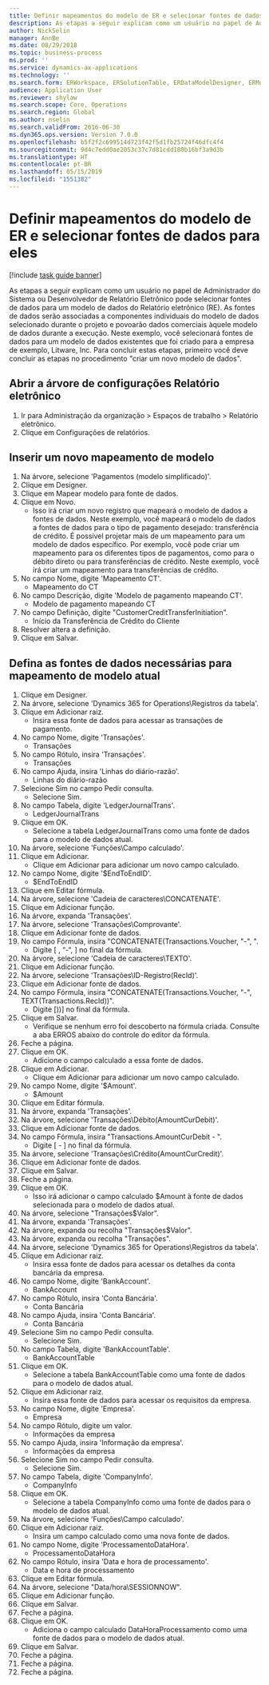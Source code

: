 ```yaml
---
title: Definir mapeamentos do modelo de ER e selecionar fontes de dados para eles
description: As etapas a seguir explicam como um usuário no papel de Administrador do Sistema ou Desenvolvedor de Relatório Eletrônico pode selecionar fontes de dados para um modelo de dados do Relatório eletrônico.
author: NickSelin
manager: AnnBe
ms.date: 08/29/2018
ms.topic: business-process
ms.prod: ''
ms.service: dynamics-ax-applications
ms.technology: ''
ms.search.form: ERWorkspace, ERSolutionTable, ERDataModelDesigner, ERModelMappingTable, ERModelMappingDesigner, ERExpressionDesignerFormula
audience: Application User
ms.reviewer: shylaw
ms.search.scope: Core, Operations
ms.search.region: Global
ms.author: nselin
ms.search.validFrom: 2016-06-30
ms.dyn365.ops.version: Version 7.0.0
ms.openlocfilehash: b5f2f2c699514d723f42f5d1fb25724f46dfc4f4
ms.sourcegitcommit: 9d4c7edd0ae2053c37c7d81cdd180b16bf3a9d3b
ms.translationtype: HT
ms.contentlocale: pt-BR
ms.lasthandoff: 05/15/2019
ms.locfileid: "1551382"
---
```

# <a name="define-er-model-mappings-and-select-data-sources-for-them"></a>Definir mapeamentos do modelo de ER e selecionar fontes de dados para eles

[!include [task guide banner](../../includes/task-guide-banner.md)]

As etapas a seguir explicam como um usuário no papel de Administrador do Sistema ou Desenvolvedor de Relatório Eletrônico pode selecionar fontes de dados para um modelo de dados do Relatório eletrônico (RE). As fontes de dados serão associadas a componentes individuais do modelo de dados selecionado durante o projeto e povoarão dados comerciais àquele modelo de dados durante a execução. Neste exemplo, você selecionará fontes de dados para um modelo de dados existentes que foi criado para a empresa de exemplo, Litware, Inc. Para concluir estas etapas, primeiro você deve concluir as etapas no procedimento "criar um novo modelo de dados".


## <a name="open-the-electronic-reporting-configurations-tree"></a>Abrir a árvore de configurações Relatório eletrônico
1. Ir para Administração da organização > Espaços de trabalho > Relatório eletrônico.
2. Clique em Configurações de relatórios.

## <a name="insert-a-new-model-mapping"></a>Inserir um novo mapeamento de modelo
1. Na árvore, selecione 'Pagamentos (modelo simplificado)'.
2. Clique em Designer.
3. Clique em Mapear modelo para fonte de dados.
4. Clique em Novo.
    * Isso irá criar um novo registro que mapeará o modelo de dados a fontes de dados. Neste exemplo, você mapeará o modelo de dados a fontes de dados para o tipo de pagamento desejado: transferência de crédito.     É possível projetar mais de um mapeamento para um modelo de dados específico. Por exemplo, você pode criar um mapeamento para os diferentes tipos de pagamentos, como para o débito direto ou para transferências de crédito. Neste exemplo, você irá criar um mapeamento para transferências de crédito.  
5. No campo Nome, digite 'Mapeamento CT'.
    * Mapeamento do CT  
6. No campo Descrição, digite 'Modelo de pagamento mapeando CT'.
    * Modelo de pagamento mapeando CT  
7. No campo Definição, digite "CustomerCreditTransferInitiation".
    * Início da Transferência de Crédito do Cliente  
8. Resolver altera a definição.
9. Clique em Salvar.

## <a name="define-required-data-sources-for-the-current-model-mapping"></a>Defina as fontes de dados necessárias para mapeamento de modelo atual
1. Clique em Designer.
2. Na árvore, selecione 'Dynamics 365 for Operations\Registros da tabela'.
3. Clique em Adicionar raiz.
    * Insira essa fonte de dados para acessar as transações de pagamento.  
4. No campo Nome, digite 'Transações'.
    * Transações  
5. No campo Rótulo, insira 'Transações'.
    * Transações  
6. No campo Ajuda, insira 'Linhas do diário-razão'.
    * Linhas do diário-razão  
7. Selecione Sim no campo Pedir consulta.
    * Selecione Sim.  
8. No campo Tabela, digite 'LedgerJournalTrans'.
    * LedgerJournalTrans  
9. Clique em OK.
    * Selecione a tabela LedgerJournalTrans como uma fonte de dados para o modelo de dados atual.  
10. Na árvore, selecione 'Funções\Campo calculado'.
11. Clique em Adicionar.
    * Clique em Adicionar para adicionar um novo campo calculado.  
12. No campo Nome, digite '$EndToEndID'.
    * $EndToEndID  
13. Clique em Editar fórmula.
14. Na árvore, selecione 'Cadeia de caracteres\CONCATENATE'.
15. Clique em Adicionar função.
16. Na árvore, expanda 'Transações'.
17. Na árvore, selecione 'Transações\Comprovante'.
18. Clique em Adicionar fonte de dados.
19. No campo Fórmula, insira "CONCATENATE(Transactions.Voucher, "-", ".
    * Digite [ , “-“, ] no final da fórmula.  
20. Na árvore, selecione 'Cadeia de caracteres\TEXTO'.
21. Clique em Adicionar função.
22. Na árvore, selecione 'Transações\ID-Registro(RecId)'.
23. Clique em Adicionar fonte de dados.
24. No campo Fórmula, insira "CONCATENATE(Transactions.Voucher, "-", TEXT(Transactions.RecId))".
    * Digite [))] no final da fórmula.  
25. Clique em Salvar.
    * Verifique se nenhum erro foi descoberto na fórmula criada. Consulte a aba ERROS abaixo do controle do editor da fórmula.  
26. Feche a página.
27. Clique em OK.
    * Adicione o campo calculado a essa fonte de dados.  
28. Clique em Adicionar.
    * Clique em Adicionar para adicionar um novo campo calculado.  
29. No campo Nome, digite '$Amount'.
    * $Amount  
30. Clique em Editar fórmula.
31. Na árvore, expanda 'Transações'.
32. Na árvore, selecione 'Transações\Débito(AmountCurDebit)'.
33. Clique em Adicionar fonte de dados.
34. No campo Fórmula, insira "Transactions.AmountCurDebit - ".
    * Digite [ - ] no final da fórmula.  
35. Na árvore, selecione 'Transações\Crédito(AmountCurCredit)'.
36. Clique em Adicionar fonte de dados.
37. Clique em Salvar.
38. Feche a página.
39. Clique em OK.
    * Isso irá adicionar o campo calculado $Amount à fonte de dados selecionada para o modelo de dados atual.  
40. Na árvore, selecione "Transações\$Valor".
41. Na árvore, expanda 'Transações'.
42. Na árvore, expanda ou recolha "Transações\$Valor".
43. Na árvore, expanda ou recolha "Transações".
44. Na árvore, selecione 'Dynamics 365 for Operations\Registros da tabela'.
45. Clique em Adicionar raiz.
    * Insira essa fonte de dados para acessar os detalhes da conta bancária da empresa.  
46. No campo Nome, digite 'BankAccount'.
    * BankAccount  
47. No campo Rótulo, insira 'Conta Bancária'.
    * Conta Bancária  
48. No campo Ajuda, insira 'Conta Bancária'.
    * Conta Bancária  
49. Selecione Sim no campo Pedir consulta.
    * Selecione Sim.  
50. No campo Tabela, digite 'BankAccountTable'.
    * BankAccountTable  
51. Clique em OK.
    * Selecione a tabela BankAccountTable como uma fonte de dados para o modelo de dados atual.  
52. Clique em Adicionar raiz.
    * Insira essa fonte de dados para acessar os requisitos da empresa.  
53. No campo Nome, digite 'Empresa'.
    * Empresa  
54. No campo Rótulo, digite um valor.
    * Informações da empresa  
55. No campo Ajuda, insira 'Informação da empresa'.
    * Informações da empresa  
56. Selecione Sim no campo Pedir consulta.
    * Selecione Sim.  
57. No campo Tabela, digite 'CompanyInfo'.
    * CompanyInfo  
58. Clique em OK.
    * Selecione a tabela CompanyInfo como uma fonte de dados para o modelo de dados atual.  
59. Na árvore, selecione 'Funções\Campo calculado'.
60. Clique em Adicionar raiz.
    * Insira um campo calculado como uma nova fonte de dados.  
61. No campo Nome, digite 'ProcessamentoDataHora'.
    * ProcessamentoDataHora  
62. No campo Rótulo, insira 'Data e hora de processamento'.
    * Data e hora de processamento  
63. Clique em Editar fórmula.
64. Na árvore, selecione "Data/hora\SESSIONNOW".
65. Clique em Adicionar função.
66. Clique em Salvar.
67. Feche a página.
68. Clique em OK.
    * Adiciona o campo calculado DataHoraProcessamento como uma fonte de dados para o modelo de dados atual.  
69. Clique em Salvar.
70. Feche a página.
71. Feche a página.
72. Feche a página.

